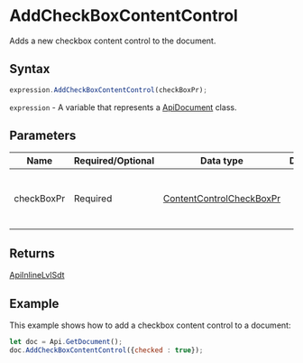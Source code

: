 # AddCheckBoxContentControl

Adds a new checkbox content control to the document.

## Syntax

```javascript
expression.AddCheckBoxContentControl(checkBoxPr);
```

`expression` - A variable that represents a [ApiDocument](../ApiDocument.md) class.

## Parameters

| **Name** | **Required/Optional** | **Data type** | **Default** | **Description** |
| ------------- | ------------- | ------------- | ------------- | ------------- |
| checkBoxPr | Required | [ContentControlCheckBoxPr](../../Enumeration/ContentControlCheckBoxPr.md) |  | The configuration object for the checkbox. |

## Returns

[ApiInlineLvlSdt](../../ApiInlineLvlSdt/ApiInlineLvlSdt.md)

## Example

This example shows how to add a checkbox content control to a document:

```javascript editor-docx
let doc = Api.GetDocument();
doc.AddCheckBoxContentControl({checked : true});
```
